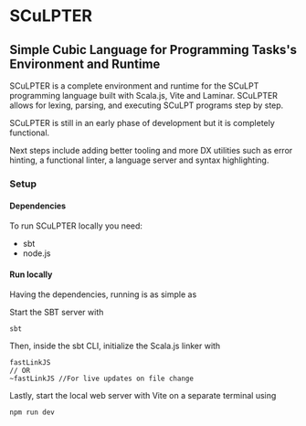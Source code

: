 # SCuLPTER
## Simple Cubic Language for Programming Tasks's Environment and Runtime

SCuLPTER is a complete environment and runtime for the SCuLPT programming language built with Scala.js, Vite and Laminar.
SCuLPTER allows for lexing, parsing, and executing SCuLPT programs step by step.

SCuLPTER is still in an early phase of development but it is completely functional.

Next steps include adding better tooling and more DX utilities such as error hinting, a functional linter, a language server and syntax highlighting.

### Setup

#### Dependencies
To run SCuLPTER locally you need:

- sbt
- node.js

#### Run locally
Having the dependencies, running is as simple as

Start the SBT server with
```
sbt 
```

Then, inside the sbt CLI, initialize the Scala.js linker with 

```
fastLinkJS
// OR
~fastLinkJS //For live updates on file change
```

Lastly, start the local web server with Vite on a separate terminal using

```
npm run dev
```



